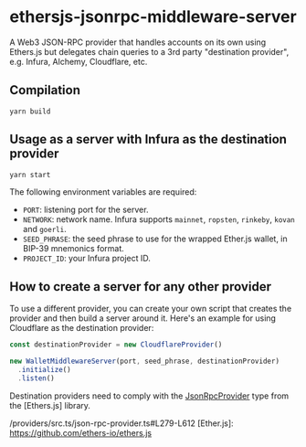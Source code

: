 # ethersjs-jsonrpc-middleware-server

A Web3 JSON-RPC provider that handles accounts on its own using Ethers.js but delegates chain queries to a 3rd party
"destination provider", e.g. Infura, Alchemy, Cloudflare, etc.

## Compilation

```console
yarn build
```

## Usage as a server with Infura as the destination provider

```console
yarn start
```

The following environment variables are required:

- `PORT`: listening port for the server.
- `NETWORK`: network name. Infura supports `mainnet`, `ropsten`, `rinkeby`, `kovan` and `goerli`.
- `SEED_PHRASE`: the seed phrase to use for the wrapped Ether.js wallet, in BIP-39 mnemonics format.
- `PROJECT_ID`: your Infura project ID.

## How to create a server for any other provider

To use a different provider, you can create your own script that creates the provider and then build a server around
it. Here's an example for using Cloudflare as the destination provider:

```js
const destinationProvider = new CloudflareProvider()

new WalletMiddlewareServer(port, seed_phrase, destinationProvider)
  .initialize()
  .listen()
```

Destination providers need to comply with the [JsonRpcProvider] type from the [Ethers.js] library.

[jsonrpcprovider]: https://github.com/ethers-io/ethers.js/blob/d395d16fa357ec5dda9b59922cf21c39dc34c071/packages

/providers/src.ts/json-rpc-provider.ts#L279-L612
[Ether.js]: https://github.com/ethers-io/ethers.js
